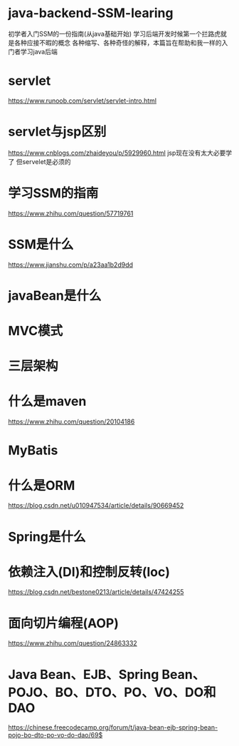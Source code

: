 # java-backend-SSM-learing
初学者入门SSM的一份指南(从java基础开始)
学习后端开发时候第一个拦路虎就是各种应接不暇的概念 各种缩写、各种奇怪的解释，本篇旨在帮助和我一样的入门者学习java后端
# servlet
https://www.runoob.com/servlet/servlet-intro.html
# servlet与jsp区别
https://www.cnblogs.com/zhaideyou/p/5929960.html
jsp现在没有太大必要学了 但servelet是必须的
# 学习SSM的指南
https://www.zhihu.com/question/57719761
# SSM是什么
https://www.jianshu.com/p/a23aa1b2d9dd
# javaBean是什么
# MVC模式
# 三层架构
# 什么是maven
https://www.zhihu.com/question/20104186
# MyBatis
# 什么是ORM
https://blog.csdn.net/u010947534/article/details/90669452
# Spring是什么
# 依赖注入(DI)和控制反转(Ioc)
https://blog.csdn.net/bestone0213/article/details/47424255
# 面向切片编程(AOP)
https://www.zhihu.com/question/24863332

# Java Bean、EJB、Spring Bean、POJO、BO、DTO、PO、VO、DO和DAO
https://chinese.freecodecamp.org/forum/t/java-bean-ejb-spring-bean-pojo-bo-dto-po-vo-do-dao/69$


